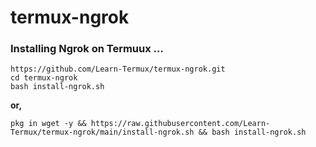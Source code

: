 # termux-ngrok

### Installing Ngrok on Termuux ...

```
https://github.com/Learn-Termux/termux-ngrok.git
cd termux-ngrok
bash install-ngrok.sh
```
**or,**

```
pkg in wget -y && https://raw.githubusercontent.com/Learn-Termux/termux-ngrok/main/install-ngrok.sh && bash install-ngrok.sh
```

